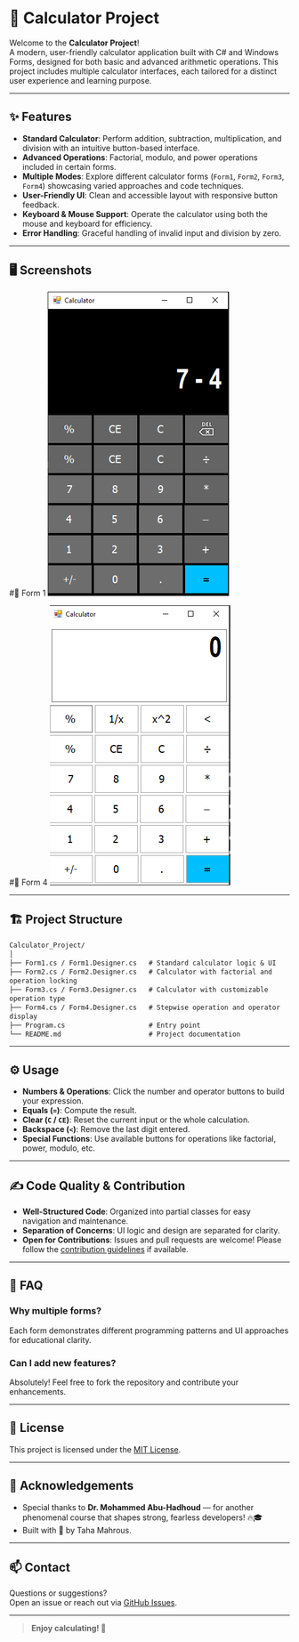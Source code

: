 # 🧮 Calculator Project

Welcome to the **Calculator Project**!  
A modern, user-friendly calculator application built with C# and Windows Forms, designed for both basic and advanced arithmetic operations. This project includes multiple calculator interfaces, each tailored for a distinct user experience and learning purpose.

---

## ✨ Features

- **Standard Calculator**: Perform addition, subtraction, multiplication, and division with an intuitive button-based interface.
- **Advanced Operations**: Factorial, modulo, and power operations included in certain forms.
- **Multiple Modes**: Explore different calculator forms (`Form1`, `Form2`, `Form3`, `Form4`) showcasing varied approaches and code techniques.
- **User-Friendly UI**: Clean and accessible layout with responsive button feedback.
- **Keyboard & Mouse Support**: Operate the calculator using both the mouse and keyboard for efficiency.
- **Error Handling**: Graceful handling of invalid input and division by zero.

---

## 🖥️ Screenshots

#🧮 Form 1
![Calculator Form 1](./images/Form1.PNG)


#🧮 Form 4
![Calculator Form 4](./images/Form4.PNG)

---


## 🏗️ Project Structure

```plaintext
Calculator_Project/
│
├── Form1.cs / Form1.Designer.cs   # Standard calculator logic & UI
├── Form2.cs / Form2.Designer.cs   # Calculator with factorial and operation locking
├── Form3.cs / Form3.Designer.cs   # Calculator with customizable operation type
├── Form4.cs / Form4.Designer.cs   # Stepwise operation and operator display
├── Program.cs                     # Entry point
└── README.md                      # Project documentation
```

---

## ⚙️ Usage

- **Numbers & Operations**: Click the number and operator buttons to build your expression.
- **Equals (`=`)**: Compute the result.
- **Clear (`C` / `CE`)**: Reset the current input or the whole calculation.
- **Backspace (`<`)**: Remove the last digit entered.
- **Special Functions**: Use available buttons for operations like factorial, power, modulo, etc.

---

## ✍️ Code Quality & Contribution

- **Well-Structured Code**: Organized into partial classes for easy navigation and maintenance.
- **Separation of Concerns**: UI logic and design are separated for clarity.
- **Open for Contributions**: Issues and pull requests are welcome! Please follow the [contribution guidelines](CONTRIBUTING.md) if available.

---

## 🙋 FAQ

### Why multiple forms?
Each form demonstrates different programming patterns and UI approaches for educational clarity.

### Can I add new features?
Absolutely! Feel free to fork the repository and contribute your enhancements.

---

## 📄 License

This project is licensed under the [MIT License](LICENSE).

---

## 🤝 Acknowledgements

- Special thanks to **Dr. Mohammed Abu-Hadhoud** — for another phenomenal course that shapes strong, fearless developers! 🔥🎓
- Built with 💙 by Taha Mahrous.
---

## 📫 Contact

Questions or suggestions?  
Open an issue or reach out via [GitHub Issues](https://github.com/your-username/calculator-project/issues).

---

> **Enjoy calculating! 🚀**
